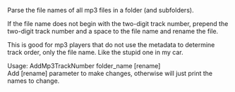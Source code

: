 Parse the file names of all mp3 files in a folder (and subfolders).

If the file name does not begin with the two-digit track number, prepend the two-digit track number
and a space to the file name and rename the file.

This is good for mp3 players that do not use the metadata to determine track order, only the file name.  Like the stupid one in my car.

Usage:  AddMp3TrackNumber folder_name [rename]  
Add [rename] parameter to make changes, otherwise will just print the names to change.
